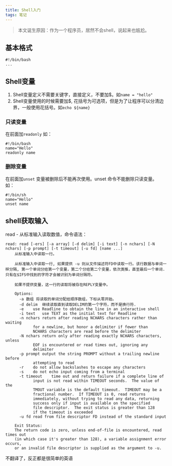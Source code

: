 ```yaml
---
title: Shell入门 
tags: 笔记
---
```

> 本文诞生原因：作为一个程序员，居然不会shell，说起来也尴尬。

## 基本格式
```shell
#!/bin/bash
...
```

## Shell变量
1. Shell变量定义不需要关键字，直接定义，不要加$。如`name = "hello"`
2. Shell变量使用的时候需要加$, 花括号为可选项，但是为了让程序可以分清边界，一般使用花括号。如`echo ${name}`

### 只读变量
在前面加`readonly`
如：
```shell
#!/bin/bash
name="Hello"
readonly name
```
### 删除变量
在前面加`unset`
变量被删除后不能再次使用。unset 命令不能删除只读变量。
如：
```
#!/bin/sh
name="Hello"
unset name
```

## shell获取输入
read - 从标准输入读取数值，命令语法：
```shell
read: read [-ers] [-a array] [-d delim] [-i text] [-n nchars] [-N nchars] [-p prompt] [-t timeout] [-u fd] [name ...]
    从标准输入中读取一行。
    
    从标准输入中读取一行, 如果提供 -u 则从文件描述符FD中读取一行。该行数据与单词一样分隔, 第一个单词分给第一个变量，第二个分给第二个变量，依次类推，直至最后一个单词. 只有在$IFS中找到的字符才会被识别为单词分隔符。
    
    如果不提供变量，这一行的读取将被存在REPLY变量中。
    
    Options:
      -a 数组	将读取的单词分配给顺序数组，下标从零开始。
      -d delim	继续读取直到读取DELIM的第一个字符，而不是换行符.
      -e	use Readline to obtain the line in an interactive shell
      -i text	use TEXT as the initial text for Readline
      -n nchars	return after reading NCHARS characters rather than waiting
    		for a newline, but honor a delimiter if fewer than
    		NCHARS characters are read before the delimiter
      -N nchars	return only after reading exactly NCHARS characters, unless
    		EOF is encountered or read times out, ignoring any
    		delimiter
      -p prompt	output the string PROMPT without a trailing newline before
    		attempting to read
      -r	do not allow backslashes to escape any characters
      -s	do not echo input coming from a terminal
      -t timeout	time out and return failure if a complete line of
    		input is not read within TIMEOUT seconds.  The value of the
    		TMOUT variable is the default timeout.  TIMEOUT may be a
    		fractional number.  If TIMEOUT is 0, read returns
    		immediately, without trying to read any data, returning
    		success only if input is available on the specified
    		file descriptor.  The exit status is greater than 128
    		if the timeout is exceeded
      -u fd	read from file descriptor FD instead of the standard input
    
    Exit Status:
    The return code is zero, unless end-of-file is encountered, read times out
    (in which case it's greater than 128), a variable assignment error occurs,
    or an invalid file descriptor is supplied as the argument to -u.

```
不翻译了，反正都是很简单的英语
